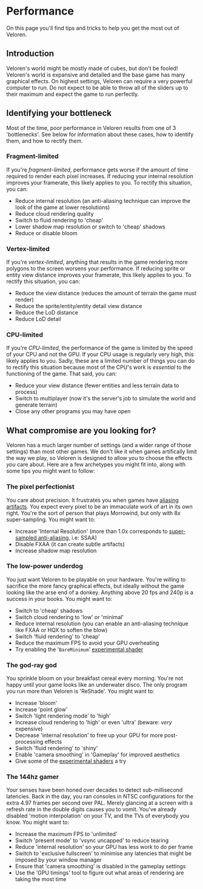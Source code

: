 # Performance

On this page you'll find tips and tricks to help you get the most out of Veloren.

## Introduction

Veloren's world might be mostly made of cubes, but don't be fooled! Veloren's world is expansive and detailed and the
base game has many graphical effects. On highest settings, Veloren can require a very powerful computer to run. Do not
expect to be able to throw all of the sliders up to their maximum and expect the game to run perfectly.

## Identifying your bottleneck

Most of the time, poor performance in Veloren results from one of 3 'bottlenecks'. See below for information about these
cases, how to identify them, and how to rectify them.

### Fragment-limited

If you're *fragment-limited*, performance gets worse if the amount of time required to render each pixel increases. If
reducing your internal resolution improves your framerate, this likely applies to you. To rectify this situation, you
can:

- Reduce internal resolution (an anti-aliasing technique can improve the look of the game at lower resolutions)
- Reduce cloud rendering quality
- Switch to fluid rendering to 'cheap'
- Lower shadow map resolution or switch to 'cheap' shadows
- Reduce or disable bloom

### Vertex-limited

If you're *vertex-limited*, anything that results in the game rendering more polygons to the screen worsens your
performance. If reducing sprite or entity view distance improves your framerate, this likely applies to you. To rectify
this situation, you can:

- Reduce the view distance (reduces the amount of terrain the game must render)
- Reduce the sprite/entity/entity detail view distance
- Reduce the LoD distance
- Reduce LoD detail

### CPU-limited

If you're *CPU-limited*, the performance of the game is limited by the speed of your CPU and not the GPU. If your CPU
usage is regularly very high, this likely applies to you. Sadly, these are a limited number of things you can do to
rectify this situation because most of the CPU's work is *essential* to the functioning of the game. That said, you can:

- Reduce your view distance (fewer entities and less terrain data to process)
- Switch to multiplayer (now it's the server's job to simulate the world and generate terrain)
- Close any other programs you may have open

## What compromise are you looking for?

Veloren has a much larger number of settings (and a wider range of those settings) than most other games. We don't like
it when games artifically limit the way we play, so Veloren is designed to allow you to choose the effects *you* care
about. Here are a few archetypes you might fit into, along with some tips you might want to follow:

### The pixel perfectionist

You care about precision. It frustrates you when games have [aliasing artifacts](https://en.wikipedia.org/wiki/Jaggies).
You expect every pixel to be an immaculate work of art in its own right. You're the sort of person that plays Morrowind,
but only with 8x super-sampling. You might want to:

- Increase 'Internal Resolution' (more than 1.0x corresponds to
  [super-sampled anti-aliasing](https://en.wikipedia.org/wiki/Supersampling), i.e: SSAA)
- Disable FXAA (it can create subtle artifacts)
- Increase shadow map resolution

### The low-power underdog

You just want Veloren to be playable on your hardware. You're willing to sacrifice the more fancy graphical effects, but
ideally without the game looking like the arse end of a donkey. Anything above 20 fps and 240p is a success in your
books. You might want to:

- Switch to 'cheap' shadows
- Switch cloud rendering to 'low' or 'minimal'
- Reduce internal resolution (you can enable an anti-aliasing technique like FXAA or HQX to soften the blow)
- Switch 'fluid rendering' to 'cheap'
- Reduce the maximum FPS to avoid your GPU overheating
- Try enabling the '`BareMinimum`' [experimental shader](voxygen.md#experimental-shaders)

### The god-ray god

You sprinkle bloom on your breakfast cereal every morning. You're not happy until your game looks like an underwater
disco. The only program you run more than Veloren is 'ReShade'. You might want to:

- Increase 'bloom'
- Increase 'point glow'
- Switch 'light rendering mode' to 'high'
- Increase cloud rendering to 'high' or even 'ultra' (beware: *very* expensive)
- Decrease 'internal resolution' to free up your GPU for more post-processing effects
- Switch 'fluid rendering' to 'shiny'
- Enable 'camera smoothing' in 'Gameplay' for improved aesthetics
- Give some of the [experimental shaders](voxygen.md#experimental-shaders) a try

### The 144hz gamer

Your senses have been honed over decades to detect sub-millisecond latencies. Back in the day, you ran consoles in NTSC
configurations for the extra 4.97 frames per second over PAL. Merely glancing at a screen with a refresh rate in the
double digits causes you to vomit. You've already disabled 'motion interpolation' on your TV, and the TVs of everybody
you know. You might want to:

- Increase the maximum FPS to 'unlimited'
- Switch 'present mode' to 'vsync uncapped' to reduce tearing
- Reduce 'internal resolution' so your GPU has less work to do per frame
- Switch to 'exclusive fullscreen' to minimise any latencies that might be imposed by your window manager
- Ensure that 'camera smoothing' is disabled in the gameplay settings
- Use the 'GPU timings' tool to figure out what areas of rendering are taking the most time
